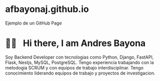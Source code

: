 # afbayonaj.github.io
Ejemplo de un GitHub Page

# 👋🏻 &nbsp;&nbsp;Hi there, I am Andres Bayona

Soy Backend Developer con tecnologias como Python, Django, FastAPI, Flask, Nestjs, MySQL, PostgreSQL. Tengo experiencia trabajando con la metodogia SCRUM y con equipos de trabajo
interdisciplinar. Tengo conocimiento liderando equipos de trabajo y proyectos de investigacion.
